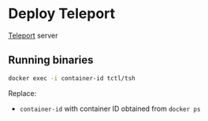 # Deploy Teleport
[Teleport](https://goteleport.com/) server

## Running binaries

```sh
docker exec -i container-id tctl/tsh
```

Replace: 
- `container-id` with container ID obtained from `docker ps`